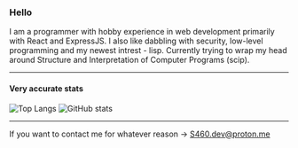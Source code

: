 ### Hello

I am a programmer with hobby experience in web development primarily with React and ExpressJS. I also like dabbling with security, low-level programming and my newest intrest - lisp. Currently trying to wrap my head around Structure and Interpretation of Computer Programs (scip).

---

#### Very accurate stats
![Top Langs](https://github-readme-stats.vercel.app/api/top-langs/?username=S460s&hide=pug,css,html)
![GitHub stats](https://github-readme-stats.vercel.app/api?username=S460s&show_icons=true&theme=radical)

---

If you want to contact me for whatever reason -> S460.dev@proton.me
